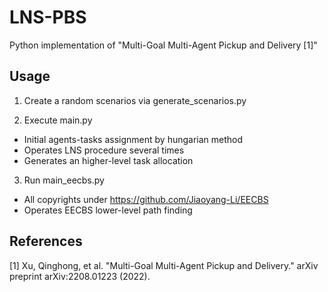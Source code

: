 # LNS-PBS
Python implementation of "Multi-Goal Multi-Agent Pickup and Delivery [1]"

## Usage
1. Create a random scenarios via generate_scenarios.py

2. Execute main.py
* Initial agents-tasks assignment by hungarian method
* Operates LNS procedure several times
* Generates an higher-level task allocation

3. Run main_eecbs.py
* All copyrights under https://github.com/Jiaoyang-Li/EECBS
* Operates EECBS lower-level path finding

## References
[1] Xu, Qinghong, et al. "Multi-Goal Multi-Agent Pickup and Delivery." arXiv preprint arXiv:2208.01223 (2022).
